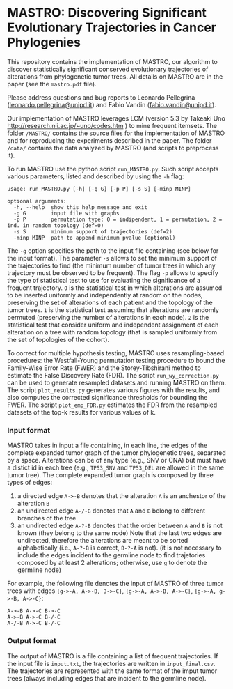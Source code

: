 # MASTRO: Discovering Significant Evolutionary Trajectories in Cancer Phylogenies

This repository contains the implementation of MASTRO, our algorithm to discover statistically significant conserved evolutionary trajectories of alterations from phylogenetic tumor trees. All details on MASTRO are in the paper (see the `mastro.pdf` file).

Please address questions and bug reports to Leonardo Pellegrina (leonardo.pellegrina@unipd.it) and Fabio Vandin (fabio.vandin@unipd.it).

Our implementation of MASTRO leverages LCM (version 5.3 by Takeaki Uno http://research.nii.ac.jp/~uno/codes.htm ) to mine frequent itemsets.
The folder `/MASTRO/` contains the source files for the implementation of MASTRO and for reproducing the experiments described in the paper. The folder `/data/` contains the data analyzed by MASTRO (and scripts to preprocess it).

To run MASTRO use the python script `run_MASTRO.py`. Such script accepts various parameters, listed and described by using the `-h` flag:

```
usage: run_MASTRO.py [-h] [-g G] [-p P] [-s S] [-minp MINP]

optional arguments:
  -h, --help  show this help message and exit
  -g G        input file with graphs
  -p P        permutation type: 0 = indipendent, 1 = permutation, 2 = ind. in random topology (def=0)
  -s S        minimum support of trajectories (def=2)
  -minp MINP  path to append minimum pvalue (optional)
```

The `-g` option specifies the path to the input file containing (see below for the input format).
The parameter `-s` allows to set the minimum support of the trajectories to find (the minimum number of tumor trees in which any trajectory must be observed to be frequent).
The flag `-p` allows to specify the type of statistical test to use for evaluating the significance of a frequent trajectory.
`0` is the statistical test in which alterations are assumed to be inserted uniformly and independently at random on the nodes, preserving the set of alterations of each patient and the topology of the tumor trees.
`1` is the statistical test assuming that alterations are randomly permuted (preserving the number of alterations in each node).
`2` is the statistical test that consider uniform and independent assignment of each alteration on a tree with random topology (that is sampled uniformly from the set of topologies of the cohort).

To correct for multiple hypothesis testing, MASTRO uses resampling-based procedures: the Westfall-Young permutation testing procedure to bound the Family-Wise Error Rate (FWER) and the Storey-Tibshirani method to estimate the False Discovery Rate (FDR).
The script `run_wy_correction.py` can be used to generate resampled datasets and running MASTRO on them.
The script `plot_results.py` generates various figures with the results, and also computes the corrected significance thresholds for bounding the FWER.
The script `plot_emp_FDR.py` estimates the FDR from the resampled datasets of the top-k results for various values of k.

### Input format
MASTRO takes in input a file containing, in each line, the edges of the complete expanded tumor graph of the tumor phylogenetic trees, separated by a space.
Alterations can be of any type (e.g., SNV or CNA) but must have a distict id in each tree (e.g., `TP53_SNV` and `TP53_DEL` are allowed in the same tumor tree).
The complete expanded tumor graph is composed by three types of edges:
1. a directed edge `A->-B` denotes that the alteration `A` is an anchestor of the alteration `B`
2. an undirected edge `A-/-B` denotes that `A` and `B` belong to different branches of the tree
3. an undirected edge `A-?-B` denotes that the order between `A` and `B` is not known (they belong to the same node)
Note that the last two edges are undirected, therefore the alterations are meant to be sorted alphabetically (i.e., `A-?-B` is correct, `B-?-A` is not).
(it is not necessary to include the edges incident to the germline node to find trajetories composed by at least 2 alterations; otherwise, use `g` to denote the germline node)

For example, the following file denotes the input of MASTRO of three tumor trees with edges `{g->-A, A->-B, B->-C}`, `{g->-A, A->-B, A->-C}`, `{g->-A, g->-B, A->-C}`:
```
A->-B A->-C B->-C
A->-B A->-C B-/-C
A-/-B A->-C B-/-C
```

### Output format
The output of MASTRO is a file containing a list of frequent trajectories. If the input file is `input.txt`, the trajectories are written in `input_final.csv`.
The trajectories are represented with the same format of the imput tumor trees (always including edges that are incident to the germline node).
